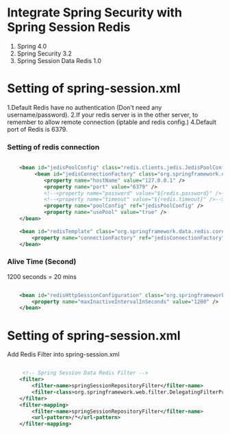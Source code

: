 Integrate Spring Security with Spring Session Redis 
===============================================

1. Spring 4.0
2. Spring Security 3.2
3. Spring Session Data Redis 1.0

Setting of spring-session.xml 
===============================================
1.Default Redis have no authentication (Don't need any username/password).
2.If your redis server is in the other server, to remember to allow remote connection (iptable and redis config.)
4.Default port of Redis is 6379.
### Setting of redis connection 
``` XML
	
	<bean id="jedisPoolConfig" class="redis.clients.jedis.JedisPoolConfig"/>
  		 <bean id="jedisConnectionFactory" class="org.springframework.data.redis.connection.jedis.JedisConnectionFactory">
		    <property name="hostName" value="127.0.0.1" />
	        <property name="port" value="6379" />
	        <!--<property name="password" value="${redis.password}" />-->
	        <!--<property name="timeout" value="${redis.timeout}" />-->
	        <property name="poolConfig" ref="jedisPoolConfig" />
	        <property name="usePool" value="true" />
    </bean>
    
    <bean id="redisTemplate" class="org.springframework.data.redis.core.StringRedisTemplate">
        <property name="connectionFactory" ref="jedisConnectionFactory" />
    </bean>
```


### Alive Time (Second)
1200 seconds = 20 mins
``` XML

	<bean id="redisHttpSessionConfiguration" class="org.springframework.session.data.redis.config.annotation.web.http.RedisHttpSessionConfiguration">
        <property name="maxInactiveIntervalInSeconds" value="1200" />
    </bean>

```


Setting of spring-session.xml 
===============================================
Add Redis Filter into spring-session.xml
``` XML 

	 <!-- Spring Session Data Redis Filter -->
    <filter>
        <filter-name>springSessionRepositoryFilter</filter-name>
        <filter-class>org.springframework.web.filter.DelegatingFilterProxy</filter-class>
    </filter>
    <filter-mapping>
        <filter-name>springSessionRepositoryFilter</filter-name>
        <url-pattern>/*</url-pattern>
    </filter-mapping>
``` 


